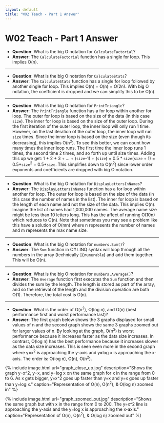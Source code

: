 ```yaml
---
layout: default
title: "W02 Teach - Part 1 Answer"
---
```


# W02 Teach - Part 1 Answer

* **Question**: What is the big O notation for `CalculateFactorial`?
* **Answer**: The `CalculateFactorial` function has a single for loop. This implies O(n).

--------

* **Question**: What is the big O notation for `CalculateStats`?
* **Answer**: The `CalculateStats` function has a single for loop followed by another single for loop. This implies O(n) + O(n) = O(2n). With big O notation, the coefficient is dropped and we can simplify this to be O(n).

--------

* **Question**: What is the big O notation for `PrintTriangle`?
* **Answer**: The `PrintTriangle` function has a for loop within another for loop. The outer for loop is based on the size of the data (in this case `size`). The inner for loop is based on the size of the outer loop. During the first iteration of the outer loop, the inner loop will only run 1 time. However, on the last iteration of the outer loop, the inner loop will run `size` times. Since the inner loop is based on the size (even though its decreasing), this implies O(n<sup>2</sup>). To see this better, we can count how many times the inner loop runs. The first time the inner loop runs 1 times, the second time 2 times, and so forth up until size times. Adding this up we get: 1 + 2 + 3 + ... + (`size`-1) + (`size`) = 0.5 * `size`(`size` + 1) = 0.5*`size`<sup>2</sup> + 0.5*`size`. This simplifies down to O(n<sup>2</sup>) since lower order exponents and coefficients are dropped with big O notation.

--------

* **Question**: What is the big O notation for `DisplayLettersInNames`?
* **Answer**: The `DisplayLettersInNames` function has a for loop within another for loop. The outer for loop is based on the size of the data (in this case the number of names in the list). The inner for loop is based on the length of each name and not the size of the data. This implies O(n). Imagine the list of names had 1,000,000 names. The average name size might be less than 10 letters long. This has the affect of running O(10n) which reduces to O(n). Note that sometimes you may see a problem like this have a solution of O(mn) where n represents the number of names and m represents the max name size.

--------

* **Question**: What is the big O notation for `numbers.Sum()`?
* **Answer**: The `Sum` function in C# LINQ syntax will loop through all the numbers in the array (technically `IEnumerable`) and add them together. This will be O(n).

--------

* **Question**: What is the big O notation for `numbers.Average()`?
* **Answer**: The `Average` function first executes the `Sum` function and then divides the sum by the length. The length is stored as part of the array, and so the retrieval of the length and the division operation are both O(1). Therefore, the total cost is O(n).

--------

* **Question**: What is the order of O(n<sup>2</sup>), O(log n), and O(n) (best performance first and worst performance last)?
* **Answer**: The first graph below shows the 3 graphs displayed for small values of n and the second graph shows the same 3 graphs zoomed out for larger values of n. By looking at the graph, O(n<sup>2</sup>) is worst performance because it increases faster as the data size increases. In contrast, O(log n) has the best performance because it increases slower as the data size increases. This is seen even more in the second graph where y=x<sup>2</sup> is approaching the y-axis and y=log x is approaching the x-axis. The order is: O(log n), O(n), O(n<sup>2</sup>).


{%
include image.html url="graph_close_up.jpg"
description="Shows the graph y=x^2, y=x, and y=log x on the same graph for x in the range from 0 to  6.  As x gets bigger, y=x^2 goes up faster than y=x and y=x goes up faster than y=log x."
caption="Representation of O(n), O(n<sup>2</sup>), & O(log n) zoomed in"
%}

{%
include image.html url="graph_zoomed_out.jpg"
description="Shows the same graph but with x in the range from 0 to 200.  The y=x^2 line is approaching the y-axis and the y=log x is approaching the x-axis."
caption="Representation of O(n), O(n<sup>2</sup>), & O(log n) zoomed out"
%}

